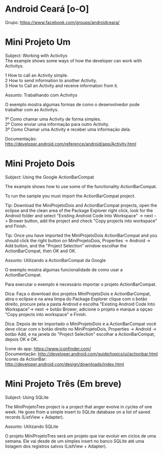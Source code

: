 Android Ceará [o-O]
===================

Grupo: https://www.facebook.com/groups/androidceara/

Mini Projeto Um
===================

Subject: Working with Activitys <br />
The example shows some ways of how the developer can work with Activitys.

1 How to call an Activity simple. <br />
2 How to send information to another Activity. <br />
3 How to Call an Activity and receive information from it. <br />

Assunto: Trabalhando com Activitys  <br />

O exemplo mostra algumas formas de como o desenvolvedor pode trabalhar com as Activitys.

1º Como chamar uma Activity de forma simples. <br />
2º Como enviar uma informação para outro Activity.  <br />
3º Como Chamar uma Activity e receber uma informação dela. <br />

Documentação: http://developer.android.com/reference/android/app/Activity.html

Mini Projeto Dois
===================

Subject: Using the Google ActionBarCompat <br />

The example shows how to use some of the functionality ActionBarCompat.

To run the sample you must import the ActionBarCompat project. <br />

Tip:
Download the MiniProjetoDois and ActionBarCompat projects, open the eclipse and the clean area of the Package Explorer right click, look for the Android folder and select "Existing Android Code Into Workspace" -> next -> Brower button, add the project and check "Copy projects into workspace" and Finish.


Tip:
Once you have imported the MiniProjetoDois ActionBarCompat and you should click the right button on MiniProjetoDois,
Properties -> Android -> Add button, and the "Project Selection" window escolhar the ActionBarCompat, then OK and OK.


Assunto: Utilizando a ActionBarCompat da Google  <br />

O exemplo mostra algumas funcionalidade de como usar a ActionBarCompat.

Para executar o exemplo é necessário importar o projeto ActionBarCompat. <br />

Dica:
Faça o download dos projetos MiniProjetoDois e ActionBarCompat, abra o eclipse e na area limpa do Package Explorer clique com o botão direito, procure pela a pasta Android e escolha "Existing Android Code Into Workspace"-> next -> botão Brower, adicione o projeto e marque a opçao "Copy projects into workspace" e Finish.


Dica:
Depois de ter importado o MiniProjetoDois e a ActionBarCompat você deve clicar com o botão direito no MiniProjetoDois,
Properties -> Android -> botão Add, e na janela do "Project Selection" escolhar a ActionBarCompat, depois OK e OK.

Ícone do app: https://www.iconfinder.com/ <br />
Documentação: http://developer.android.com/guide/topics/ui/actionbar.html <br />
Ícones da ActionBar: http://developer.android.com/design/downloads/index.html

Mini Projeto Três (Em breve)
===================

Subject: Using SQLite <br />

The MiniProjetoTres project is a project that anger evolve in cycles of one week. He goes from a simple insert to SQLite database on a list of saved records (ListView + Adapter).

Assunto: Utilizando SQLite  <br />

O projeto MiniProjetoTres será um projeto que irar evoluir em ciclos de uma semana. Ele vai desde de um simples insert no banco SQLite até uma listagem dos registros salvos (ListView + Adapter).

